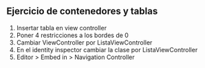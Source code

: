 ## Ejercicio de contenedores y tablas



1. Insertar tabla en view controller
2. Poner 4 restricciones a los bordes de 0
3. Cambiar ViewController por ListaViewController
4. En el identity inspector cambiar la clase por ListaViewController
5. Editor > Embed in > Navigation Controller
